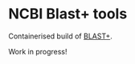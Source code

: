 # NCBI Blast+ tools

Containerised build of [BLAST+](https://blast.ncbi.nlm.nih.gov/doc/blast-help/downloadblastdata.html).

Work in progress!